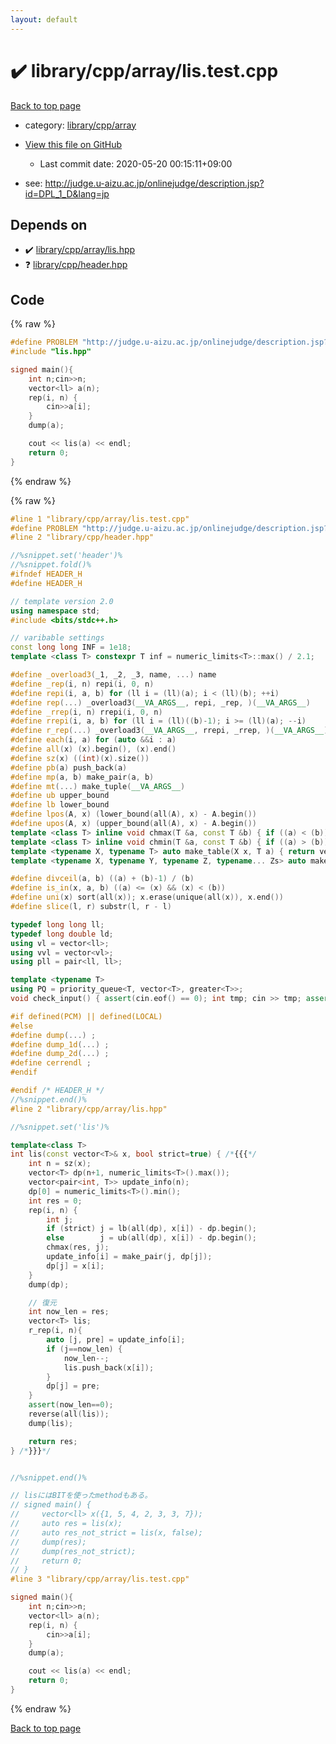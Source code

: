 ```yaml
---
layout: default
---
```


<!-- mathjax config similar to math.stackexchange -->
<script type="text/javascript" async
  src="https://cdnjs.cloudflare.com/ajax/libs/mathjax/2.7.5/MathJax.js?config=TeX-MML-AM_CHTML">
</script>
<script type="text/x-mathjax-config">
  MathJax.Hub.Config({
    TeX: { equationNumbers: { autoNumber: "AMS" }},
    tex2jax: {
      inlineMath: [ ['$','$'] ],
      processEscapes: true
    },
    "HTML-CSS": { matchFontHeight: false },
    displayAlign: "left",
    displayIndent: "2em"
  });
</script>

<script type="text/javascript" src="https://cdnjs.cloudflare.com/ajax/libs/jquery/3.4.1/jquery.min.js"></script>
<script src="https://cdn.jsdelivr.net/npm/jquery-balloon-js@1.1.2/jquery.balloon.min.js" integrity="sha256-ZEYs9VrgAeNuPvs15E39OsyOJaIkXEEt10fzxJ20+2I=" crossorigin="anonymous"></script>
<script type="text/javascript" src="../../../../assets/js/copy-button.js"></script>
<link rel="stylesheet" href="../../../../assets/css/copy-button.css" />


# :heavy_check_mark: library/cpp/array/lis.test.cpp

<a href="../../../../index.html">Back to top page</a>

* category: <a href="../../../../index.html#0e902850ca3e9230d87c81984f25b3bb">library/cpp/array</a>
* <a href="{{ site.github.repository_url }}/blob/master/library/cpp/array/lis.test.cpp">View this file on GitHub</a>
    - Last commit date: 2020-05-20 00:15:11+09:00


* see: <a href="http://judge.u-aizu.ac.jp/onlinejudge/description.jsp?id=DPL_1_D&lang=jp">http://judge.u-aizu.ac.jp/onlinejudge/description.jsp?id=DPL_1_D&lang=jp</a>


## Depends on

* :heavy_check_mark: <a href="../../../../library/library/cpp/array/lis.hpp.html">library/cpp/array/lis.hpp</a>
* :question: <a href="../../../../library/library/cpp/header.hpp.html">library/cpp/header.hpp</a>


## Code

<a id="unbundled"></a>
{% raw %}
```cpp
#define PROBLEM "http://judge.u-aizu.ac.jp/onlinejudge/description.jsp?id=DPL_1_D&lang=jp"
#include "lis.hpp"

signed main(){
    int n;cin>>n;
    vector<ll> a(n);
    rep(i, n) {
        cin>>a[i];
    }
    dump(a);

    cout << lis(a) << endl;
    return 0;
}

```
{% endraw %}

<a id="bundled"></a>
{% raw %}
```cpp
#line 1 "library/cpp/array/lis.test.cpp"
#define PROBLEM "http://judge.u-aizu.ac.jp/onlinejudge/description.jsp?id=DPL_1_D&lang=jp"
#line 2 "library/cpp/header.hpp"

//%snippet.set('header')%
//%snippet.fold()%
#ifndef HEADER_H
#define HEADER_H

// template version 2.0
using namespace std;
#include <bits/stdc++.h>

// varibable settings
const long long INF = 1e18;
template <class T> constexpr T inf = numeric_limits<T>::max() / 2.1;

#define _overload3(_1, _2, _3, name, ...) name
#define _rep(i, n) repi(i, 0, n)
#define repi(i, a, b) for (ll i = (ll)(a); i < (ll)(b); ++i)
#define rep(...) _overload3(__VA_ARGS__, repi, _rep, )(__VA_ARGS__)
#define _rrep(i, n) rrepi(i, 0, n)
#define rrepi(i, a, b) for (ll i = (ll)((b)-1); i >= (ll)(a); --i)
#define r_rep(...) _overload3(__VA_ARGS__, rrepi, _rrep, )(__VA_ARGS__)
#define each(i, a) for (auto &&i : a)
#define all(x) (x).begin(), (x).end()
#define sz(x) ((int)(x).size())
#define pb(a) push_back(a)
#define mp(a, b) make_pair(a, b)
#define mt(...) make_tuple(__VA_ARGS__)
#define ub upper_bound
#define lb lower_bound
#define lpos(A, x) (lower_bound(all(A), x) - A.begin())
#define upos(A, x) (upper_bound(all(A), x) - A.begin())
template <class T> inline void chmax(T &a, const T &b) { if ((a) < (b)) (a) = (b); }
template <class T> inline void chmin(T &a, const T &b) { if ((a) > (b)) (a) = (b); }
template <typename X, typename T> auto make_table(X x, T a) { return vector<T>(x, a); }
template <typename X, typename Y, typename Z, typename... Zs> auto make_table(X x, Y y, Z z, Zs... zs) { auto cont = make_table(y, z, zs...); return vector<decltype(cont)>(x, cont); }

#define divceil(a, b) ((a) + (b)-1) / (b)
#define is_in(x, a, b) ((a) <= (x) && (x) < (b))
#define uni(x) sort(all(x)); x.erase(unique(all(x)), x.end())
#define slice(l, r) substr(l, r - l)

typedef long long ll;
typedef long double ld;
using vl = vector<ll>;
using vvl = vector<vl>;
using pll = pair<ll, ll>;

template <typename T>
using PQ = priority_queue<T, vector<T>, greater<T>>;
void check_input() { assert(cin.eof() == 0); int tmp; cin >> tmp; assert(cin.eof() == 1); }

#if defined(PCM) || defined(LOCAL)
#else
#define dump(...) ;
#define dump_1d(...) ;
#define dump_2d(...) ;
#define cerrendl ;
#endif

#endif /* HEADER_H */
//%snippet.end()%
#line 2 "library/cpp/array/lis.hpp"

//%snippet.set('lis')%

template<class T>
int lis(const vector<T>& x, bool strict=true) { /*{{{*/
    int n = sz(x);
    vector<T> dp(n+1, numeric_limits<T>().max());
    vector<pair<int, T>> update_info(n);
    dp[0] = numeric_limits<T>().min();
    int res = 0;
    rep(i, n) {
        int j;
        if (strict) j = lb(all(dp), x[i]) - dp.begin();
        else        j = ub(all(dp), x[i]) - dp.begin();
        chmax(res, j);
        update_info[i] = make_pair(j, dp[j]);
        dp[j] = x[i];
    }
    dump(dp);

    // 復元
    int now_len = res;
    vector<T> lis;
    r_rep(i, n){
        auto [j, pre] = update_info[i];
        if (j==now_len) {
            now_len--;
            lis.push_back(x[i]);
        }
        dp[j] = pre;
    }
    assert(now_len==0);
    reverse(all(lis));
    dump(lis);

    return res;
} /*}}}*/


//%snippet.end()%

// lisにはBITを使ったmethodもある。
// signed main() {
//     vector<ll> x({1, 5, 4, 2, 3, 3, 7});
//     auto res = lis(x);
//     auto res_not_strict = lis(x, false);
//     dump(res);
//     dump(res_not_strict);
//     return 0;
// }
#line 3 "library/cpp/array/lis.test.cpp"

signed main(){
    int n;cin>>n;
    vector<ll> a(n);
    rep(i, n) {
        cin>>a[i];
    }
    dump(a);

    cout << lis(a) << endl;
    return 0;
}

```
{% endraw %}

<a href="../../../../index.html">Back to top page</a>


